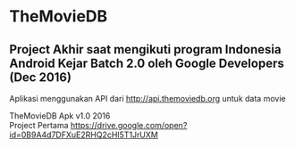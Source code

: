 # TheMovieDB
<h2>Project Akhir saat mengikuti program Indonesia Android Kejar Batch 2.0 oleh Google Developers (Dec 2016)</h2>

Aplikasi menggunakan API dari http://api.themoviedb.org untuk data movie

TheMovieDB Apk v1.0 2016<br>
Project Pertama https://drive.google.com/open?id=0B9A4d7DFXuE2RHQ2cHI5T1JrUXM


